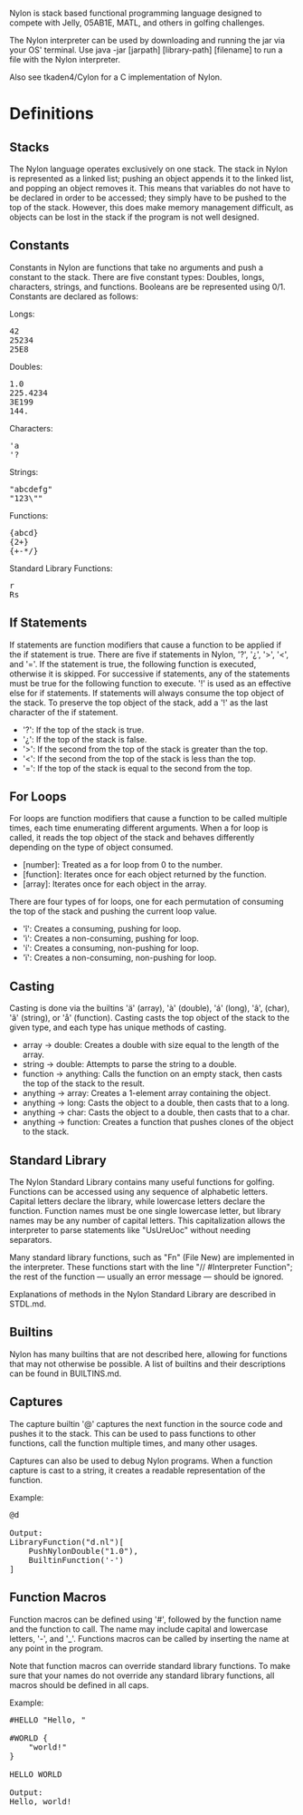 Nylon is stack based functional programming language designed to compete with Jelly, 05AB1E, MATL, and others in golfing
challenges.

The Nylon interpreter can be used by downloading and running the jar via your OS' terminal. Use
java -jar [jarpath] [library-path] [filename] to run a file with the Nylon interpreter.

Also see tkaden4/Cylon for a C implementation of Nylon.

# Definitions

## Stacks

The Nylon language operates exclusively on one stack. The stack in Nylon is represented as a linked list; pushing an
object appends it to the linked list, and popping an object removes it. This means that variables do not have to be
declared in order to be accessed; they simply have to be pushed to the top of the stack. However, this does make memory
management difficult, as objects can be lost in the stack if the program is not well designed.

## Constants

Constants in Nylon are functions that take no arguments and push a constant to the stack. There are five constant types:
Doubles, longs, characters, strings, and functions. Booleans are be represented using 0/1. Constants are declared as
follows:

Longs:
<pre>
42
25234
25E8
</pre>

Doubles:
<pre>
1.0
225.4234
3E199
144.
</pre>

Characters:
<pre>
'a
'?
</pre>

Strings:
<pre>
"abcdefg"
"123\""
</pre>

Functions:
<pre>
{abcd}
{2+}
{+-*/}
</pre>

Standard Library Functions:
<pre>
r
Rs
</pre>

## If Statements

If statements are function modifiers that cause a function to be applied if the if statement is true. There are five if
statements in Nylon, '?', '¿', '>', '<', and '='. If the statement is true, the following function is executed,
otherwise it is skipped. For successive if statements, any of the statements must be true for the following function to
execute. '!' is used as an effective else for if statements. If statements will always consume the top object of the
stack. To preserve the top object of the stack, add a '!' as the last character of the if statement.

- '?': If the top of the stack is true.
- '¿': If the top of the stack is false.
- '>': If the second from the top of the stack is greater than the top.
- '<': If the second from the top of the stack is less than the top.
- '=': If the top of the stack is equal to the second from the top.

## For Loops

For loops are function modifiers that cause a function to be called multiple times, each time enumerating different
arguments. When a for loop is called, it reads the top object of the stack and behaves differently depending on the type
of object consumed.

- [number]: Treated as a for loop from 0 to the number.
- [function]: Iterates once for each object returned by the function.
- [array]: Iterates once for each object in the array.

There are four types of for loops, one for each permutation of consuming the top of the stack and pushing the current
loop value.

- 'î': Creates a consuming, pushing for loop.
- 'ì': Creates a non-consuming, pushing for loop.
- 'í': Creates a consuming, non-pushing for loop.
- 'ï': Creates a non-consuming, non-pushing for loop.

## Casting
Casting is done via the builtins 'ä' (array), 'à' (double), 'á' (long), 'â', (char), 'ã' (string), or 'å' (function). 
Casting casts the top object of the stack to the given type, and each type has unique methods of casting.

- array -> double: Creates a double with size equal to the length of the array.
- string -> double: Attempts to parse the string to a double.
- function -> anything: Calls the function on an empty stack, then casts the top of the stack to the result.
- anything -> array: Creates a 1-element array containing the object.
- anything -> long: Casts the object to a double, then casts that to a long.
- anything -> char: Casts the object to a double, then casts that to a char.
- anything -> function: Creates a function that pushes clones of the object to the stack.

## Standard Library

The Nylon Standard Library contains many useful functions for golfing. Functions can be accessed using any sequence of
alphabetic letters. Capital letters declare the library, while lowercase letters declare the function. Function names
must be one single lowercase letter, but library names may be any number of capital letters. This capitalization allows
the interpreter to parse statements like "UsUreUoc" without needing separators.

Many standard library functions, such as "Fn" (File New) are implemented in the interpreter. These functions start
with the line "// #Interpreter Function"; the rest of the function — usually an error message — should be ignored.

Explanations of methods in the Nylon Standard Library are described in STDL.md.

## Builtins

Nylon has many builtins that are not described here, allowing for functions that may not otherwise be possible. A list
of builtins and their descriptions can be found in BUILTINS.md.

## Captures
The capture builtin '@' captures the next function in the source code and pushes it to the stack. This can be used to
pass functions to other functions, call the function multiple times, and many other usages.

Captures can also be used to debug Nylon programs. When a function capture is cast to a string, it creates a readable
representation of the function.

Example:
<pre>
@d

Output:
LibraryFunction("d.nl")[
	PushNylonDouble("1.0"),
	BuiltinFunction('-')
]
</pre>

## Function Macros

Function macros can be defined using '#', followed by the function name and the function to call. The name may include
capital and lowercase letters, '-', and '_'. Functions macros can be called by inserting the name at any point in the
program.

Note that function macros can override standard library functions. To make sure that your names do not override any
standard library functions, all macros should be defined in all caps.

Example:
<pre>
#HELLO "Hello, "

#WORLD {
    "world!"
}

HELLO WORLD

Output:
Hello, world!
</pre>

